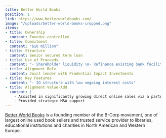 ```yaml
---
title: Better World Books
position: 1
link: https://www.betterworldbooks.com/
image: "/uploads/better-world-books-cropped.png"
items:
- title: Ownership
  content: Founder-controlled
- title: Commitment
  content: "$18 million"
- title: Structure
  content: Senior secured term loan
- title: Use of Proceeds
  content: "- Shareholder liquidity \n- Refinance existing bank facilities"
- title: Alignment Role
  content: Joint lender with Prudential Impact Investments
- title: Key Features
  content: "- IO structure with low ongoing interest costs"
- title: Alignment Value-Add
  content: |-
    - Assisted in significantly growing direct online sales via a partnership with [OnRamp Fund](http://onrampfund.com/)
    - Provided strategic M&A support
---
```


[Better World Books](https://www.betterworldbooks.com/) is a founding member of the B-Corp movement, one of largest online used book sellers and trusted service provider to libraries, educational institutions and charities in North American and Western Europe.
